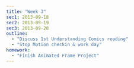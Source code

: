 ```yaml
---
title: "Week 3"
sec1: 2013-09-18
sec2: 2013-09-19
sec3: 2013-09-20
outline:
  - "Discuss 1st Understanding Comics reading"
  - "Stop Motion checkin & work day"
homework:
  - "Finish Animated Frame Project"
---
```


